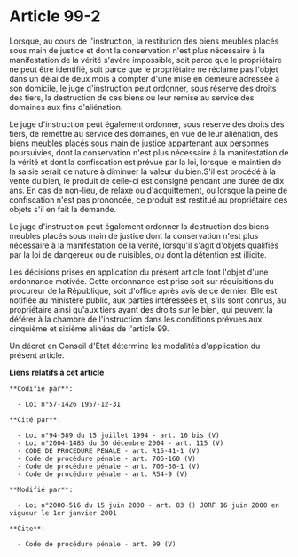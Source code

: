 # Article 99-2

Lorsque, au cours de l'instruction, la restitution des biens meubles placés sous main de justice et dont la conservation
n'est plus nécessaire à la manifestation de la vérité s'avère impossible, soit parce que le propriétaire ne peut être
identifié, soit parce que le propriétaire ne réclame pas l'objet dans un délai de deux mois à compter d'une mise en demeure
adressée à son domicile, le juge d'instruction peut ordonner, sous réserve des droits des tiers, la destruction de ces biens
ou leur remise au service des domaines aux fins d'aliénation. 

Le juge d'instruction peut également ordonner, sous réserve des droits des tiers, de remettre au service des domaines, en vue
de leur aliénation, des biens meubles placés sous main de justice appartenant aux personnes poursuivies, dont la conservation
n'est plus nécessaire à la manifestation de la vérité et dont la confiscation est prévue par la loi, lorsque le maintien de
la saisie serait de nature à diminuer la valeur du bien.S'il est procédé à la vente du bien, le produit de celle-ci est
consigné pendant une durée de dix ans. En cas de non-lieu, de relaxe ou d'acquittement, ou lorsque la peine de confiscation
n'est pas prononcée, ce produit est restitué au propriétaire des objets s'il en fait la demande. 

Le juge d'instruction peut également ordonner la destruction des biens meubles placés sous main de justice dont la
conservation n'est plus nécessaire à la manifestation de la vérité, lorsqu'il s'agit d'objets qualifiés par la loi de
dangereux ou de nuisibles, ou dont la détention est illicite. 

Les décisions prises en application du présent article font l'objet d'une ordonnance motivée. Cette ordonnance est prise soit
sur réquisitions du procureur de la République, soit d'office après avis de ce dernier. Elle est notifiée au ministère
public, aux parties intéressées et, s'ils sont connus, au propriétaire ainsi qu'aux tiers ayant des droits sur le bien, qui
peuvent la déférer à la chambre de l'instruction dans les conditions prévues aux cinquième et sixième alinéas de l'article
99. 

Un décret en Conseil d'Etat détermine les modalités d'application du présent article.

**Liens relatifs à cet article**

	**Codifié par**:

	  - Loi n°57-1426 1957-12-31

	**Cité par**:

	  - Loi n°94-589 du 15 juillet 1994 - art. 16 bis (V)
	  - Loi n°2004-1485 du 30 décembre 2004 - art. 115 (V)
	  - CODE DE PROCEDURE PENALE - art. R15-41-1 (V)
	  - Code de procédure pénale - art. 706-160 (V)
	  - Code de procédure pénale - art. 706-30-1 (V)
	  - Code de procédure pénale - art. R54-9 (V)

	**Modifié par**:

	  - Loi n°2000-516 du 15 juin 2000 - art. 83 () JORF 16 juin 2000 en vigueur le 1er janvier 2001

	**Cite**:

	  - Code de procédure pénale - art. 99 (V)
